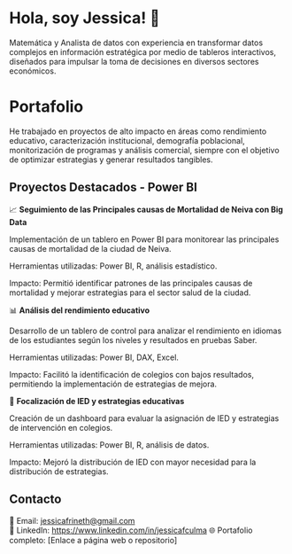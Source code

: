 # Hola, soy Jessica! 👋

Matemática y Analista de datos con experiencia en transformar datos complejos en información estratégica por medio de tableros interactivos, diseñados para impulsar la toma de decisiones en diversos sectores económicos.
# Portafolio

He trabajado en proyectos de alto impacto en áreas como rendimiento educativo, caracterización institucional, demografía poblacional, monitorización de programas y análisis comercial, siempre con el objetivo de optimizar estrategias y generar resultados tangibles.

## Proyectos Destacados - Power BI

📈 **Seguimiento de las Principales causas de Mortalidad de Neiva con Big Data**

Implementación de un tablero en Power BI para monitorear las principales causas de mortalidad de la ciudad de Neiva.

Herramientas utilizadas: Power BI, R, análisis estadístico.

Impacto: Permitió identificar patrones de las principales causas de mortalidad y mejorar estrategias para el sector salud de la ciudad.

📊 **Análisis del rendimiento educativo**

Desarrollo de un tablero de control para analizar el rendimiento en idiomas de los estudiantes según los niveles y resultados en pruebas Saber.

Herramientas utilizadas: Power BI, DAX, Excel.

Impacto: Facilitó la identificación de colegios con bajos resultados, permitiendo la implementación de estrategias de mejora.

🎯 **Focalización de IED y estrategias educativas**

Creación de un dashboard para evaluar la asignación de IED y estrategias de intervención en colegios.

Herramientas utilizadas: Power BI, R, análisis de datos.

Impacto: Mejoró la distribución de IED con mayor necesidad para la distribución de estrategias.

## Contacto

📧 Email: jessicafrineth@gmail.com  
💼 LinkedIn: https://www.linkedin.com/in/jessicafculma
🌐 Portafolio completo: [Enlace a página web o repositorio]

